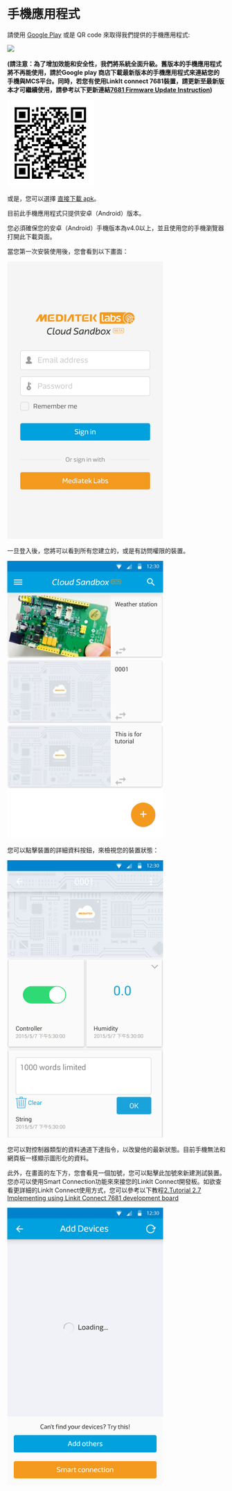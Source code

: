 # 手機應用程式


請使用 [Google Play](https://play.google.com/store/apps/details?id=com.mediatek.iotcloud) 或是 QR code 來取得我們提供的手機應用程式:

<a href="https://play.google.com/store/apps/details?id=com.mediatek.iotcloud" target="_blank">
  <img src="https://goo.gl/cIzlpF" border="0">
</a>

**(請注意：為了增加效能和安全性，我們將系統全面升級。舊版本的手機應用程式將不再能使用，請於Google play 商店下載最新版本的手機應用程式來連結您的手機與MCS平台。同時，若您有使用LinkIt connect 7681裝置，請更新至最新版本才可繼續使用，請參考以下更新連結[7681 Firmware Update Instruction](../7681_firmware_update/))**

![](../images/mobileapp_android.png)

或是，您可以選擇 [直接下載 apk](https://s3-ap-southeast-1.amazonaws.com/mtk.linkit/mcs-2.5.0-production-release.apk)。

目前此手機應用程式只提供安卓（Android）版本。

您必須確保您的安卓（Android）手機版本為v4.0以上，並且使用您的手機瀏覽器打開此下載頁面。

當您第一次安裝使用後，您會看到以下畫面：

![](../images/Mobile/mobile_screenshot01.png)

一旦登入後，您將可以看到所有您建立的，或是有訪問權限的裝置。

![](../images/Mobile/mobile_screenshot02.png)

您可以點擊裝置的詳細資料按鈕，來檢視您的裝置狀態：

![](../images/Mobile/mobile_screenshot03.png)

您可以對控制器類型的資料通道下達指令，以改變他的最新狀態。目前手機無法和網頁板一樣顯示圖形化的資料。

此外，在畫面的左下方，您會看見一個加號，您可以點擊此加號來新建測試裝置。您亦可以使用Smart Connection功能來來接您的LinkIt Connect開發板。如欲查看更詳細的LinkIt Connect使用方式，您可以參考以下教程[2.Tutorial 2.7 Implementing using Linkit Connect 7681 development board](https://mcs.mediatek.com/v2console/supports/implementing_using_mt7681_development_board)


![](../images/Mobile/mobile_screenshot04.png)

